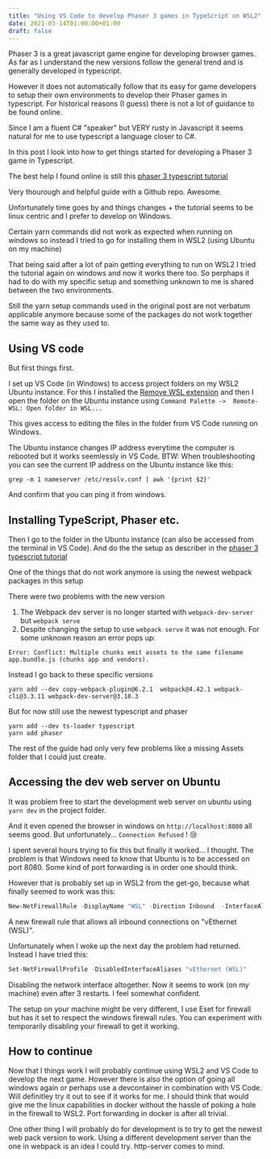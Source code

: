 ```yaml
---
title: "Using VS Code to develop Phaser 3 games in TypeScript on WSL2"
date: 2021-03-14T01:00:00+01:00
draft: false
---
```

 
Phaser 3 is a great javascript game engine for developing browser games. As far as I understand the new versions 
follow the general trend and is generally developed in typescript.

However it does not automatically follow that its easy for game developers to setup their own 
environments to develop their Phaser games in typescript. For historical reasons (I guess) there is not a lot of 
guidance to be found online.

Since I am a fluent C# "speaker" but VERY rusty in Javascript it seems natural for me to use typescript a language 
closer to C#.

In this post I look into how to get things started for developing a Phaser 3 game in Typescript.

The best help I found online is still this 
[phaser 3 typescript tutorial](https://spin.atomicobject.com/2019/07/13/phaser-3-typescript-tutorial/)

Very thourough and helpful guide with a Github repo. Awesome.

Unfortunately time goes by and things changes + the tutorial seems to be linux centric and I prefer to develop on Windows.

Certain yarn commands did not work as expected when running on windows so instead I tried to go for 
installing them in WSL2 (using Ubuntu on my machine)

That being said after a lot of pain getting everything to run on WSL2 I tried the tutorial again on windows and 
now it works there too. So perphaps it had to do with my specific setup and something unknown to me is shared 
between the two environments.

Still the yarn setup commands used in the original post are not verbatum applicable anymore because some of the packages 
do not work together the same way as they used to.

## Using VS code

But first things first. 

I set up VS Code (in Windows) to access project folders on my WSL2 Ubuntu instance. For this I installed the 
[Remove WSL extension](https://code.visualstudio.com/docs/remote/wsl-tutorial) and then I open the folder on the 
Ubuntu instance using `Command Palette ->  Remote-WSL: Open folder in WSL...`

This gives access to editing the files in the folder from VS Code running on Windows. 

The Ubuntu instance changes IP address everytime the computer is rebooted but it works seemlessly in VS Code.
BTW: When troubleshooting you can see the current IP address on the Ubuntu instance like this:

```shell
grep -m 1 nameserver /etc/resolv.conf | awk '{print $2}'
```

And confirm that you can ping it from windows.


## Installing TypeScript, Phaser etc.

Then I go to the folder in the Ubuntu instance (can also be accessed from the terminal in VS Code). 
And do the the setup as describer in the [phaser 3 typescript tutorial](https://spin.atomicobject.com/2019/07/13/phaser-3-typescript-tutorial/)


One of the things that do not work anymore is using the newest webpack packages in this setup

There were two problems with the new version

1. The Webpack dev server is no longer started with `webpack-dev-server` but `webpack serve`
2. Despite changing the setup to use `webpack serve` it was not enough. For some unknown reason
an error pops up:

```
Error: Conflict: Multiple chunks emit assets to the same filename app.bundle.js (chunks app and vendors).
```

Instead I go back to these specific versions

```shell
yarn add --dev copy-webpack-plugin@6.2.1  webpack@4.42.1 webpack-cli@3.3.11 webpack-dev-server@3.10.3
```

But for now still use the newest typescript and phaser

```shell
yarn add --dev ts-loader typescript
yarn add phaser
```

The rest of the guide had only very few problems like a missing Assets folder that I could just create.


## Accessing the dev web server on Ubuntu

It was problem free to start the development web server on ubuntu using `yarn dev` in the project folder.

And it even opened the browser in windows on `http://localhost:8080` all seems good. But unfortunately...
`Connection Refused` ! :cry:

I spent several hours trying to fix this but finally it worked... I thought. The problem is that Windows need to 
know that Ubuntu is to be accessed on port 8080. Some kind of port forwarding is in order one should think.

However that is probably set up in WSL2 from the get-go, because what finally seemed to work was this:

```powershell
New-NetFirewallRule -DisplayName "WSL" -Direction Inbound  -InterfaceAlias "vEthernet (WSL)"  -Action Allow
```

A new firewall rule that allows all inbound connections on "vEthernet (WSL)". 

Unfortunately when I woke up the next day the problem had returned. Instead I have tried this:

```powershell
Set-NetFirewallProfile -DisabledInterfaceAliases "vEthernet (WSL)"
```

Disabling the network interface altogether. Now it seems to work (on my machine) even after 3 restarts. 
I feel somewhat confident.

The setup on your machine might be very different, I use Eset for firewall but has it set to respect the windows firewall rules.
You can experiment with temporarily disabling your firewall to get it working.

## How to continue

Now that I things work I will probably continue using WSL2 and VS Code to develop the next game. However there is also the option of
going all windows again or perhaps use a devcontainer in combination with VS Code. Will definitley try it out to see if it works for me.
I should think that would give me the linux capabilities in docker without the hassle of poking a hole in the firewall to WSL2. 
Port forwarding in docker is after all trivial.

One other thing I will probably do for development is to try to get the newest web pack version to work. 
Using a different development server than the one in webpack is an idea I could try. http-server comes to mind.
